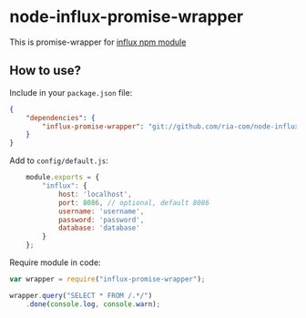 # node-influx-promise-wrapper

This is promise-wrapper for [influx npm module](https://github.com/bencevans/node-influx)

## How to use?

Include in your `package.json` file:

```json
{
    "dependencies": {
        "influx-promise-wrapper": "git://github.com/ria-com/node-influx-promise-wrapper.git#master"
    }
}
```

Add to `config/default.js`:

```javascript
    module.exports = {
        "influx": {
            host: 'localhost',
            port: 8086, // optional, default 8086
            username: 'username',
            password: 'password',
            database: 'database'
        }
    };
```

Require module in code:

```javascript
var wrapper = require("influx-promise-wrapper");

wrapper.query("SELECT * FROM /.*/")
    .done(console.log, console.warn);

```